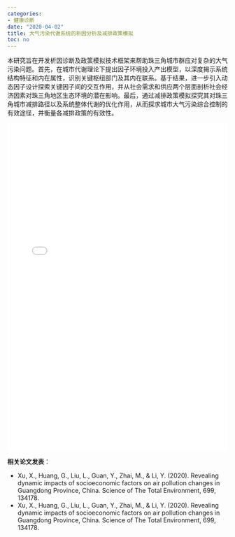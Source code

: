 ```yaml
---
categories:
- 健康诊断
date: "2020-04-02"
title: 大气污染代谢系统的析因分析及减排政策模拟
toc: no
---
```


本研究旨在开发析因诊断及政策模拟技术框架来帮助珠三角城市群应对复杂的大气污染问题。首先，在城市代谢理论下提出因子环境投入产出模型，以深度揭示系统结构特征和内在属性，识别关键枢纽部门及其内在联系。基于结果，进一步引入动态因子设计探索关键因子间的交互作用，并从社会需求和供应两个层面剖析社会经济因素对珠三角地区生态环境的潜在影响。最后，通过减排政策模拟探究其对珠三角城市减排路径以及系统整体代谢的优化作用，从而探求城市大气污染综合控制的有效途径，并衡量各减排政策的有效性。

<embed src="/post/diagnose/2.2.7大气污染代谢系统的析因分析及减排政策模拟.pdf#toolbar=0" type="application/pdf" width="100%" height=750>

**相关论文发表**：

- Xu, X., Huang, G., Liu, L., Guan, Y., Zhai, M., & Li, Y. (2020). Revealing dynamic impacts of socioeconomic factors on air pollution changes in Guangdong Province, China. Science of The Total Environment, 699, 134178.
- Xu, X., Huang, G., Liu, L., Guan, Y., Zhai, M., & Li, Y. (2020). Revealing dynamic impacts of socioeconomic factors on air pollution changes in Guangdong Province, China. Science of The Total Environment, 699, 134178.

